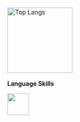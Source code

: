 <!--
**h-hosoda-ml/h-hosoda-ml** is a ✨ _special_ ✨ repository because its `README.md` (this file) appears on your GitHub profile.

Here are some ideas to get you started:

- 🔭 I’m currently working on ...
- 🌱 I’m currently learning ...
- 👯 I’m looking to collaborate on ...
- 🤔 I’m looking for help with ...
- 💬 Ask me about ...
- 📫 How to reach me: ...
- 😄 Pronouns: ...
- ⚡ Fun fact: ...
-->

<p align="left" style="padding:2rem 0rem">
    <div style="margin-bottom:1rem">
        <img alt="Top Langs" height="150px" src="https://github-readme-stats.vercel.app/api/top-langs/?username=h-hosoda-ml&theme=merko&layout=compact&hide=Jupyter Notebook" />
    </div>
    <p><b>Language Skills</b></p>
    <div style="margin-bottom:1rem">
        <img height="50px" src="https://skillicons.dev/icons?i=python,pytorch,docker,github" />
    </div>
</p>